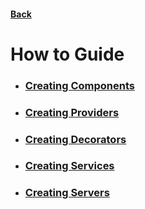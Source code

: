 #### [Back](../README.md)

# How to Guide

* ### [Creating Components]()
* ### [Creating Providers]()
* ### [Creating Decorators]()
* ### [Creating Services]()
* ### [Creating Servers]()
